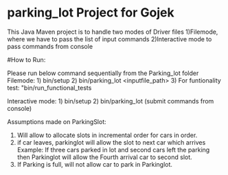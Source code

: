 # parking_lot Project for Gojek

This Java Maven project is to handle two modes of Driver files
1)Filemode, where we have to pass the list of input commands
2)Interactive mode to pass commands from console


#How to Run:

Please run below command sequentially from the Parking_lot folder
Filemode:
    1) bin/setup
    2) bin/parking_lot <inputfile_path>
    3) For funtionality test: "bin/run_functional_tests
    
Interactive mode:
    1) bin/setup
    2) bin/parking_lot (submit commands from console)
    
 Assumptions made on ParkingSlot:
 1) Will allow to allocate slots in incremental order for cars in order.
 2) if car leaves, parkinglot will allow the slot to next car which arrives
    Example: If three cars parked in lot and second cars left the parking then Parkinglot will allow the Fourth arrival car to     second slot.
 3) If Parking is full, will not allow car to park in Parkinglot.
 




